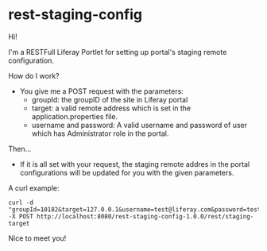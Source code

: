# rest-staging-config

Hi!

I'm a RESTFull Liferay Portlet for setting up portal's staging remote configuration.

How do I work?
- You give me a POST request with the parameters:
  - groupId: the groupID of the site in Liferay portal
  - target: a valid remote address which is set in the application.properties file.
  - username and password: A valid username and password of user which has Administrator role in the portal.

Then...
- If it is all set with your request, the staging remote addres in the portal configurations will be updated for you with the given parameters.

A curl example:
``` curl
curl -d "groupId=10182&target=127.0.0.1&username=test@liferay.com&password=test" -X POST http://localhost:8080/rest-staging-config-1.0.0/rest/staging-target
```

Nice to meet you!
